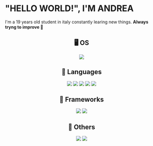 # "HELLO WORLD!", I'M ANDREA

I'm a 19 years old student in italy constantly learing new things.
**Always tryng to improve 💪**
<div align="center">

## 🖥️ OS
![](https://img.shields.io/badge/-Windows-0078D6?logo=Windows&logoColor=white&style=flat&logoWidth=20)
  
## 📙 Languages
![](https://img.shields.io/badge/-CSharp-239120?logo=CSharp&logoColor=white&style=flat&logoWidth=20)
![](https://img.shields.io/badge/-Java-007396?logo=Java&logoColor=white&style=flat&logoWidth=20)
![](https://img.shields.io/badge/-Dart-0175C2?logo=Dart&logoColor=white&style=flat&logoWidth=20)
![](https://img.shields.io/badge/-HTML5-E34F26?logo=HTML5&logoColor=white&style=flat&logoWidth=20)
![](https://img.shields.io/badge/-CSS3-1572B6?logo=CSS3&logoColor=white&style=flat&logoWidth=20)
  
## 🔧 Frameworks
![](https://img.shields.io/badge/-Flutter-02569B?logo=Flutter&logoColor=white&style=flat&logoWidth=20)
![](https://img.shields.io/badge/-Bootstrap-7952B3?logo=Bootstrap&logoColor=white&style=flat&logoWidth=20)
  
## 📄 Others
![](https://img.shields.io/badge/-Unity-FFFFFF?logo=Unity&logoColor=black&style=flat&logoWidth=20)
![](https://img.shields.io/badge/-Blender-F5792A?logo=Blender&logoColor=white&style=flat&logoWidth=20)

